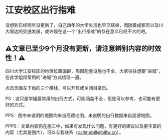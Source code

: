 # 江安校区出行指难

没想到已经两年没更新了，自己四年的大学生活也早已结束，而随着成都市以及川大周边的交通发展，或许现在这一个“出行指难”的存在意义已经不大的吧。

## ⚠文章已至少9个月没有更新，请注意辨别内容的时效性！⚠

四川大学江安校区的地理位置偏僻，周围配套设施也不全，大家往往想要“进城”，在此学姐将常用的“进城”方式梳理一遍。

点击页面左下角的三个横线，可以开启或关闭目录页。

PS：这只是学姐最常用的出行方式，可能涵盖不全，但是可以参考，也可能有更好的方式。

PPS：图中未说明的地图均来自高德地图。未说明的出行数据来自高德地图。

PPPS：文章内容仍在施工中，如果有发现什么问题，有更好的建议以及更丰富的内容（尤其是图片），可以与我联系（[callmebill@billw.cn](callmebill@billw.cn)）。
